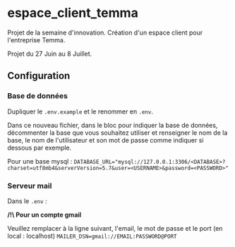 # espace_client_temma
Projet de la semaine d'innovation. Création d'un espace client pour l'entreprise Temma.

Projet du 27 Juin au 8 Juillet.

## Configuration

### Base de données 
Dupliquer le `.env.example` et le renommer en `.env`.

Dans ce nouveau fichier, dans le bloc pour indiquer la base de données, décommenter la base que vous souhaitez utiliser et renseigner le nom de la base, le nom de l'utilisateur et son mot de passe comme indiquer si dessous par exemple.

Pour une base mysql : 
`DATABASE_URL="mysql://127.0.0.1:3306/<DATABASE>?charset=utf8mb4&serverVersion=5.7&user=<USERNAME>&password=<PASSWORD>"
`

### Serveur mail

Dans le `.env` :

**/!\ Pour un compte gmail**

Veuillez remplacer à la ligne suivant, l'email, le mot de passe et le port (en local : localhost)
`MAILER_DSN=gmail://EMAIL:PASSWORD@PORT`
